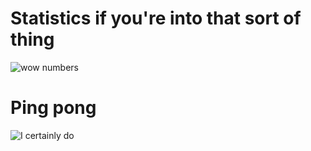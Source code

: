 # Statistics if you're into that sort of thing

![wow numbers](https://gitlang.mrmarble.dev/onyxcode?format=svg&background=%23DDFFF7)



# Ping pong

![I certainly do](https://file.coffee/u/m4pA-65fg.jpeg)


